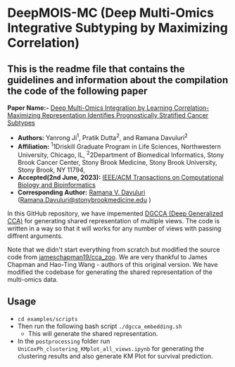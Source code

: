 # DeepMOIS-MC (Deep Multi-Omics Integrative Subtyping by Maximizing Correlation)

## This is the readme file that contains the guidelines and information about the compilation the code of the following paper

**Paper Name:-** [Deep Multi-Omics Integration by Learning Correlation-Maximizing Representation Identifies Prognostically Stratified Cancer Subtypes]()
* **Authors:** Yanrong Ji<sup>1</sup>, Pratik Dutta<sup>2</sup>, and Ramana Davuluri<sup>2</sup>
* **Affiliation:** <sup>1</sup>1Driskill Graduate Program in Life Sciences, Northwestern University, Chicago, IL, <sup>2</sup>2Department of Biomedical Informatics, Stony Brook Cancer Center, Stony Brook Medicine, Stony Brook University, Stony Brook, NY 11794,
* **Accepted(2nd June, 2023):** [IEEE/ACM Transactions on Computational Biology and Bioinformatics](https://www.computer.org/csdl/journal/tb)
* **Corresponding Author:** [Ramana V. Davuluri](https://bmi.stonybrookmedicine.edu/people/ramana_davuluri) (Ramana.Davuluri@stonybrookmedicine.edu ) 



In this GitHub repository, we have impemented  [DGCCA (Deep Generalized CCA)](https://www.aclweb.org/anthology/W19-4301.pdf) for generating shared representation of multiple views. The code is written in a way so that it will works for any number of views with passing diffrent arguments.  

Note that we didn't start everything from scratch but modified the source code from [jameschapman19/cca_zoo](https://github.com/jameschapman19/cca_zoo). We are very thankful to James Chapman and Hao-Ting Wang - authors of this original version. We have modified the codebase for generating the shared representation of the multi-omics data. 


## Usage
* `cd examples/scripts`
* Then run the following bash script
`./dgcca_embedding.sh` 
  - This will generate the shared representation. 
* In the `postprocessing` folder run `UniCoxPh_clustering_KMplot_all_views.ipynb` for generating the clustering results and also generate KM Plot for survival prediction.  
